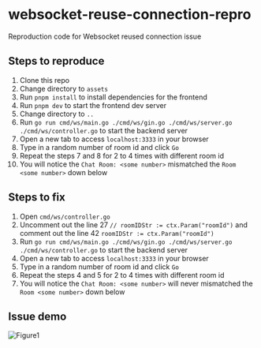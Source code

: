 # websocket-reuse-connection-repro

Reproduction code for Websocket reused connection issue

## Steps to reproduce

1. Clone this repo
2. Change directory to `assets`
3. Run `pnpm install` to install dependencies for the frontend
4. Run `pnpm dev` to start the frontend dev server
5. Change directory to `..`
6. Run `go run cmd/ws/main.go ./cmd/ws/gin.go ./cmd/ws/server.go ./cmd/ws/controller.go` to start the backend server
7. Open a new tab to access `localhost:3333` in your browser
8. Type in a random number of room id and click `Go`
9. Repeat the steps 7 and 8 for 2 to 4 times with different room id
10. You will notice the `Chat Room: <some number>` mismatched the `Room <some number>` down below

## Steps to fix

1. Open `cmd/ws/controller.go`
2. Uncomment out the line 27 `// roomIDStr := ctx.Param("roomId")` and comment out the line 42 `roomIDStr := ctx.Param("roomId")`
3. Run `go run cmd/ws/main.go ./cmd/ws/gin.go ./cmd/ws/server.go ./cmd/ws/controller.go` to start the backend server
4. Open a new tab to access `localhost:3333` in your browser
5. Type in a random number of room id and click `Go`
6. Repeat the steps 4 and 5 for 2 to 4 times with different room id
7. You will notice the `Chat Room: <some number>` will never mismatched the `Room <some number>` down below

## Issue demo

![Figure1](https://github.com/nekomeowww/websocket-reuse-connection-repro/blob/main/images/screenshot-01.png)
